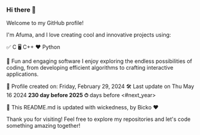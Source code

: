 ### Hi there 👋
Welcome to my GitHub profile!

I'm Afuma, and I love creating cool and innovative projects using:

✅ C
🖥️ C++
❤️ Python

🎉 Fun and engaging software
I enjoy exploring the endless possibilities of coding, from developing efficient algorithms to crafting interactive applications.

📅 Profile created on: Friday, February 29, 2024
🛠️ Last update on Thu May 16 2024
**230 day before 2025 ⏱** days before <#next_year>

🤖 This README.md is updated with wickedness, by Bicko ❤️

Thank you for visiting! Feel free to explore my repositories and let's code something amazing together!

